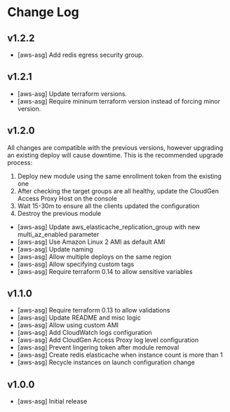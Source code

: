 # Change Log

## v1.2.2

- [aws-asg] Add redis egress security group.

## v1.2.1

- [aws-asg] Update terraform versions.
- [aws-asg] Require mininum terraform version instead of forcing minor version.

## v1.2.0

All changes are compatible with the previous versions,
however upgrading an existing deploy will cause downtime.
This is the recommended upgrade process:

  1. Deploy new module using the same enrollment token from the existing one
  2. After checking the target groups are all healthy, update the CloudGen Access Proxy Host on the console
  3. Wait 15-30m to ensure all the clients updated the configuration
  4. Destroy the previous module

- [aws-asg] Update aws_elasticache_replication_group with new multi_az_enabled parameter
- [aws-asg] Use Amazon Linux 2 AMI as default AMI
- [aws-asg] Update naming
- [aws-asg] Allow multiple deploys on the same region
- [aws-asg] Allow specifying custom tags
- [aws-asg] Require terraform 0.14 to allow sensitive variables

## v1.1.0

- [aws-asg] Require terraform 0.13 to allow validations
- [aws-asg] Update README and misc logic
- [aws-asg] Allow using custom AMI
- [aws-asg] Add CloudWatch logs configuration
- [aws-asg] Add CloudGen Access Proxy log level configuration
- [aws-asg] Prevent lingering token after module removal
- [aws-asg] Create redis elasticache when instance count is more than 1
- [aws-asg] Recycle instances on launch configuration change

## v1.0.0

- [aws-asg] Initial release
